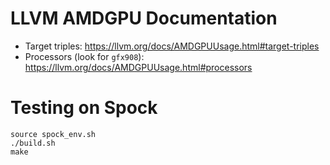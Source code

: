 # LLVM AMDGPU Documentation

 * Target triples: https://llvm.org/docs/AMDGPUUsage.html#target-triples
 * Processors (look for `gfx908`): https://llvm.org/docs/AMDGPUUsage.html#processors

# Testing on Spock

```
source spock_env.sh
./build.sh
make
```
